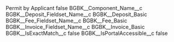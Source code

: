 <?xml version="1.0" encoding="UTF-8"?>
<CustomMetadata xmlns="http://soap.sforce.com/2006/04/metadata" xmlns:xsi="http://www.w3.org/2001/XMLSchema-instance" xmlns:xsd="http://www.w3.org/2001/XMLSchema">
    <label>Permit by Applicant</label>
    <protected>false</protected>
    <values>
        <field>BGBK__Component_Name__c</field>
        <value xsi:nil="true"/>
    </values>
    <values>
        <field>BGBK__Deposit_Fieldset_Name__c</field>
        <value xsi:type="xsd:string">BGBK__Deposit_Basic</value>
    </values>
    <values>
        <field>BGBK__Fee_Fieldset_Name__c</field>
        <value xsi:type="xsd:string">BGBK__Fee_Basic</value>
    </values>
    <values>
        <field>BGBK__Invoice_Fieldset_Name__c</field>
        <value xsi:type="xsd:string">BGBK__Invoice_Basic</value>
    </values>
    <values>
        <field>BGBK__IsExactMatch__c</field>
        <value xsi:type="xsd:boolean">false</value>
    </values>
    <values>
        <field>BGBK__IsPortalAccessible__c</field>
        <value xsi:type="xsd:boolean">false</value>
    </values>
</CustomMetadata>
